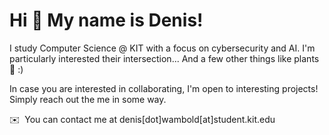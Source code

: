 Hi 👋 My name is Denis!
=======================

I study Computer Science @ KIT with a focus on cybersecurity and AI. I'm particularly interested their intersection... And a few other things like plants 🌴 :)

In case you are interested in collaborating, I'm open to interesting projects! Simply reach out the me in some way. 

✉️  You can contact me at denis\[dot\]wambold\[at\]student.kit.edu

